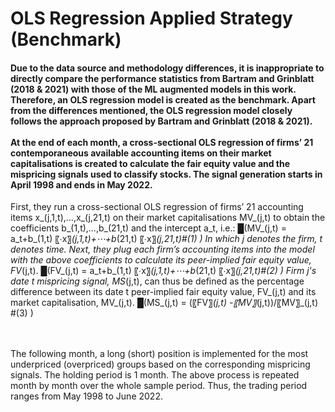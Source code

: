 # OLS Regression Applied Strategy (Benchmark)
#### Due to the data source and methodology differences, it is inappropriate to directly compare the performance statistics from Bartram and Grinblatt (2018 & 2021) with those of the ML augmented models in this work. Therefore, an OLS regression model is created as the benchmark. Apart from the differences mentioned, the OLS regression model closely follows the approach proposed by Bartram and Grinblatt (2018 & 2021). <br><br> At the end of each month, a cross-sectional OLS regression of firms’ 21 contemporaneous available accounting items on their market capitalisations is created to calculate the fair equity value and the mispricing signals used to classify stocks. The signal generation starts in April 1998 and ends in May 2022.

First, they run a cross-sectional OLS regression of firms’ 21 accounting items x_(j,1,t),…,x_(j,21,t) on their market capitalisations MV_(j,t) to obtain the coefficients b_(1,t),…,b_(21,t) and the intercept a_t, i.e.:
█(MV_(j,t)  = a_t+b_(1,t) 〖∙x〗_(j,1,t)+⋯+b_(21,t) 〖∙x〗_(j,21,t)#(1) )
In which j denotes the firm, t denotes time. Next, they plug each firm’s accounting items into the model with the above coefficients to calculate its peer-implied fair equity value, FV_(j,t).
█(FV_(j,t)  = a_t+b_(1,t) 〖∙x〗_(j,1,t)+⋯+b_(21,t) 〖∙x〗_(j,21,t)#(2) )
Firm j's date t mispricing signal, MS_(j,t), can thus be defined as the percentage difference between its date t peer-implied fair equity value, FV_(j,t) and its market capitalisation, MV_(j,t).
█(MS_(j,t)  =  (〖FV〗_(j,t)  -〖MV〗_(j,t))/〖MV〗_(j,t) #(3) )


<br><br> The following month, a long (short) position is implemented for the most underpriced (overpriced) groups based on the corresponding mispricing signals. The holding period is 1 month. The above process is repeated month by month over the whole sample period. Thus, the trading period ranges from May 1998 to June 2022.

